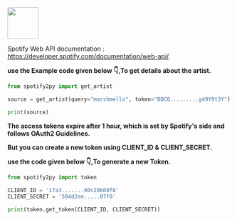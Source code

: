 <img src="https://image.flaticon.com/icons/png/512/2111/2111685.png" width="70px">

Spotify Web API documentation : https://developer.spotify.com/documentation/web-api/

**use the Example code given below 👇,To get details about the artist.**

```py
from spotify2py import get_artist

source = get_artist(query="marshmello", token="BQCQ.........g49Y9t3Y")

print(source)
```

**The access tokens expire after 1 hour, which is set by Spotify's side and follows OAuth2 Guidelines.**

**But you can create a new token using CLIENT_ID & CLIENT_SECRET.**

**use the code given below 👇,To generate a new Token.**

```py
from spotify2py import token

CLIENT_ID = '17a3.......90c20660f8'
CLIENT_SECRET = '584d2ee.....07f8'

print(token.get_token(CLIENT_ID, CLIENT_SECRET))
```
